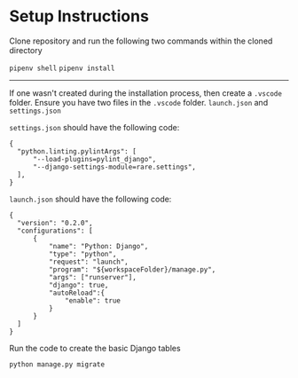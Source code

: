 # Setup Instructions

Clone repository and run the following two commands within the cloned directory

`pipenv shell`
`pipenv install`

---

If one wasn't created during the installation process, then create a `.vscode` folder.
Ensure you have two files in the `.vscode` folder. `launch.json` and `settings.json`

`settings.json` should have the following code:

```
{
  "python.linting.pylintArgs": [
      "--load-plugins=pylint_django",
      "--django-settings-module=rare.settings",
  ],
}
```

`launch.json` should have the following code:

```
{
  "version": "0.2.0",
  "configurations": [
      {
          "name": "Python: Django",
          "type": "python",
          "request": "launch",
          "program": "${workspaceFolder}/manage.py",
          "args": ["runserver"],
          "django": true,
          "autoReload":{
              "enable": true
          }
      }
  ]
}
```


Run the code to create the basic Django tables

`python manage.py migrate`
